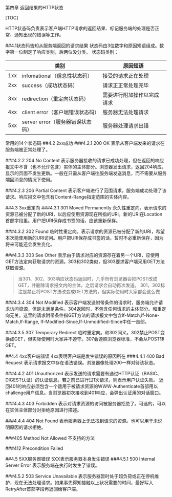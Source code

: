第四章 返回结果的HTTP状态

[TOC]

HTTP状态码负责表示客户端HTTP请求的返回结果、标记服务端的处理是否正常、通知出现的错误等工作。

##4.1状态码告知从服务端返回的请求结果
状态码由3位数字和原因短语组成。数字第一位制定了响应类别，后两位没分类。
状态码类别：

|  | 类别 | 原因短语 |
| ------ | ------ | ------ |
| 1xx | infomational（信息性状态码） | 接受的请求正在处理|
| 2xx | success（成功状态码） | 请求正正常处理完毕|
| 3xx | redirection（重定向状态码） | 需要进行附加操作以完成请求|
| 4xx | client error（客户端错误状态码） | 服务器无法处理请求|
| 5xx | server error（服务器错误状态码） | 服务器处理请求出错|

常用的14个状态码
##4.2 2xx成功
###4.2.1 200 OK
表示从客户端发来的请求在服务端被正常处理了。

###4.2.2 204 No Content
表示服务器接收的请求已成功处理，但在返回的响应报文中不含（也不允许包含）实体的主体部分。浏览器发出请求，返回204响应，显示的页面不发生更新。一般在只需从客户端往服务端发送消息，而不需要从服务端回消息的情况下使用。

###4.2.3 206 Partial Content
表示客户端进行了范围请求，服务端成功处理了该请求。响应报文中包含有Content-Range指定范围的实体内容。

##4.3 3xx重定向
###4.3.1 301 Moved Permanently
永久性重定向。表示请求的资源已被分配了新的URI，以后应使用资源现在所指的URI。新的URI在Location首部字段里。用户把URI保存成书签的话，应该重新保存。

###4.3.2 302 Found
临时性重定向。表示请求的资源已被分配了新的URI，希望本次能使用新的URI访问。用户把URI保存成书签的话，暂时不必重新保存，因为将来可能还会发生变化。

###4.3.3 303 See Other
表示由于请求对应的资源存在着另一个URI，应使用GET方法定向获取请求的资源。303和302类似，但303要求客户端采用GET方法获取资源。
>当301、302、303响应状态码返回时，几乎所有浏览器会把POST改成GET，并删除请求报文内的主体，之后请求会自动再次发送。
>301，302标注是禁止将POST方法改变成GET方法的，但实际使用时大家都会这么做

###4.3.4 304 Not Modified
表示客户端发送附带条件的请求时，服务端允许请求访问资源，但是未满足条件。304返回时，不包含任何请求的主体部分。和重定向无关。这里的请求附带条件指GET方法的请求报文中包含If-Match,If-None-Match,If-Range, If-Modified-Since,If-Unmodified-Since中任一首部。

###4.3.5 307 Temporary Redirect
临时重定向。和302同义。302禁止POST变换成GET，但实际使用时大家并不遵守。307会遵照浏览器标准，不会从POST转GET。

##4.4 4xx客户端错误
4xx表明客户端是发生错误的原因所在
###4.4.1 400 Bad Request
表示请求报文中存在语法错误。浏览器像处理200一样对待该状态。

###4.4.2 401 Unauthorized
表示发送的请求需要有通过HTTP认证（BASIC、DIGEST认证）的认证信息。若之前已进行过1次请求，则表示用户认证失败。
返回401的响应必须包含一个适用于被请求资源的WWW-Authenticate首部用以challenge用户信息。当浏览器初次接收到401响应，会弹出认证用的对话窗口。

###4.4.3 403 Forbidden
表示对请求资源的访问被服务器拒绝了。可选的，可以在实体主体部分对拒绝原因进行描述。

###4.4.4 404 Not Found
表示服务器上无法找到请求的资源。也可以用于未说明原因的请求拒绝。

###405 Method Not Allowed
不支持的方法

###412 Precondition Failed


##4.5 5XX服务器错误
5XX表示服务器本身发生错误
###4.5.1 500 Internal Server Error
表示服务端在执行时发生了错误。

###4.5.2 503 Service Unavailable
表示服务器暂时处于超负荷或正在停机维护，现在无法处理请求。如果事先得知接触以上状况需要的时间，最好写入RetryAfter首部字段再返回给客户端。